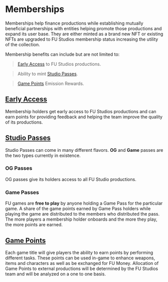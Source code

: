 # Memberships

Memberships help finance productions while establishing mutually beneficial partnerships with entities helping promote those productions and expand its user base. They are either minted as a brand new NFT or existing NFTs are upgraded to FU Studios membership status increasing the utility of the collection.

Membership benefits can include but are not limited to:

> <a href="#early-access">Early Access</a> to FU Studios productions.

> Ability to mint <a href="#studio-passes">Studio Passes</a>.

> <a href="#game-points">Game Points</a> Emission Rewards.

## [Early Access](#early-access)

Membership holders get early access to FU Studios productions and can earn points for providing feedback and helping the team improve the quality of its productions.

## [Studio Passes](#studio-passes)

Studio Passes can come in many different flavors. **OG** and **Game** passes are the two types currently in existence.

### OG Passes

OG passes give its holders access to all FU Studio productions.

### Game Passes

FU games are **free to play** by anyone holding a Game Pass for the particular game. A share of the game points earned by Game Pass holders while playing the game are distributed to the members who distributed the pass. The more players a membership holder onboards and the more they play, the more points are earned.

## [Game Points](#game-points)

Each game title will give players the ability to earn points by performing different tasks. These points can be used in-game to enhance weapons, items and characters as well as be exchanged for FU Money. Allocation of Game Points to external productions will be determined by the FU Studios team and will be analyzed on a one to one basis.
